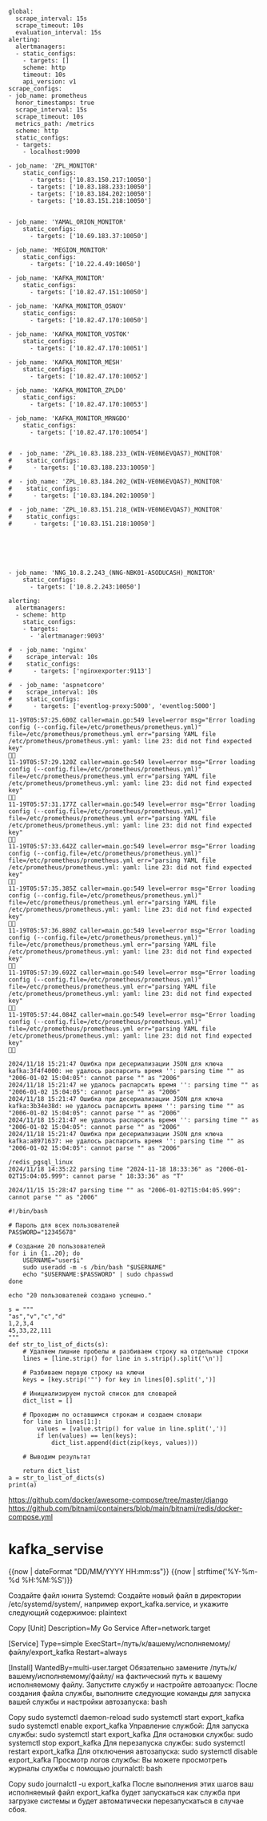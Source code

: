 ```
global:
  scrape_interval: 15s
  scrape_timeout: 10s
  evaluation_interval: 15s
alerting:
  alertmanagers:
  - static_configs:
    - targets: []
    scheme: http
    timeout: 10s
    api_version: v1
scrape_configs:
- job_name: prometheus
  honor_timestamps: true
  scrape_interval: 15s
  scrape_timeout: 10s
  metrics_path: /metrics
  scheme: http
  static_configs:
  - targets:
    - localhost:9090

- job_name: 'ZPL_MONITOR'
    static_configs:
      - targets: ['10.83.150.217:10050']
      - targets: ['10.83.188.233:10050']
      - targets: ['10.83.184.202:10050']
      - targets: ['10.83.151.218:10050']


- job_name: 'YAMAL_ORION_MONITOR'
    static_configs:
      - targets: ['10.69.183.37:10050']

- job_name: 'MEGION_MONITOR'
    static_configs:
      - targets: ['10.22.4.49:10050']

- job_name: 'KAFKA_MONITOR'
    static_configs:
      - targets: ['10.82.47.151:10050']

- job_name: 'KAFKA_MONITOR_OSNOV'
    static_configs:
      - targets: ['10.82.47.170:10050']

- job_name: 'KAFKA_MONITOR_VOSTOK'
    static_configs:
      - targets: ['10.82.47.170:10051']

- job_name: 'KAFKA_MONITOR_MESH'
    static_configs:
      - targets: ['10.82.47.170:10052']

- job_name: 'KAFKA_MONITOR_ZPLDO'
    static_configs:
      - targets: ['10.82.47.170:10053']

- job_name: 'KAFKA_MONITOR_MRNGDO'
    static_configs:
      - targets: ['10.82.47.170:10054']


#  - job_name: 'ZPL_10.83.188.233_(WIN-VE0N6EVQAS7)_MONITOR'
#    static_configs:
#      - targets: ['10.83.188.233:10050']

#  - job_name: 'ZPL_10.83.184.202_(WIN-VE0N6EVQAS7)_MONITOR'
#    static_configs:
#      - targets: ['10.83.184.202:10050']

#  - job_name: 'ZPL_10.83.151.218_(WIN-VE0N6EVQAS7)_MONITOR'
#    static_configs:
#      - targets: ['10.83.151.218:10050']




 

- job_name: 'NNG_10.8.2.243_(NNG-NBK01-ASODUCASH)_MONITOR'
    static_configs:
      - targets: ['10.8.2.243:10050']

alerting:
  alertmanagers:
  - scheme: http
    static_configs:
    - targets: 
      - 'alertmanager:9093'

#  - job_name: 'nginx'
#    scrape_interval: 10s
#    static_configs:
#      - targets: ['nginxexporter:9113']

#  - job_name: 'aspnetcore'
#    scrape_interval: 10s
#    static_configs:
#      - targets: ['eventlog-proxy:5000', 'eventlog:5000']

```



```
11-19T05:57:25.600Z caller=main.go:549 level=error msg="Error loading config (--config.file=/etc/prometheus/prometheus.yml)" file=/etc/prometheus/prometheus.yml err="parsing YAML file /etc/prometheus/prometheus.yml: yaml: line 23: did not find expected key"

11-19T05:57:29.120Z caller=main.go:549 level=error msg="Error loading config (--config.file=/etc/prometheus/prometheus.yml)" file=/etc/prometheus/prometheus.yml err="parsing YAML file /etc/prometheus/prometheus.yml: yaml: line 23: did not find expected key"

11-19T05:57:31.177Z caller=main.go:549 level=error msg="Error loading config (--config.file=/etc/prometheus/prometheus.yml)" file=/etc/prometheus/prometheus.yml err="parsing YAML file /etc/prometheus/prometheus.yml: yaml: line 23: did not find expected key"

11-19T05:57:33.642Z caller=main.go:549 level=error msg="Error loading config (--config.file=/etc/prometheus/prometheus.yml)" file=/etc/prometheus/prometheus.yml err="parsing YAML file /etc/prometheus/prometheus.yml: yaml: line 23: did not find expected key"

11-19T05:57:35.385Z caller=main.go:549 level=error msg="Error loading config (--config.file=/etc/prometheus/prometheus.yml)" file=/etc/prometheus/prometheus.yml err="parsing YAML file /etc/prometheus/prometheus.yml: yaml: line 23: did not find expected key"

11-19T05:57:36.880Z caller=main.go:549 level=error msg="Error loading config (--config.file=/etc/prometheus/prometheus.yml)" file=/etc/prometheus/prometheus.yml err="parsing YAML file /etc/prometheus/prometheus.yml: yaml: line 23: did not find expected key"

11-19T05:57:39.692Z caller=main.go:549 level=error msg="Error loading config (--config.file=/etc/prometheus/prometheus.yml)" file=/etc/prometheus/prometheus.yml err="parsing YAML file /etc/prometheus/prometheus.yml: yaml: line 23: did not find expected key"

11-19T05:57:44.084Z caller=main.go:549 level=error msg="Error loading config (--config.file=/etc/prometheus/prometheus.yml)" file=/etc/prometheus/prometheus.yml err="parsing YAML file /etc/prometheus/prometheus.yml: yaml: line 23: did not find expected key"

```




```
2024/11/18 15:21:47 Ошибка при десериализации JSON для ключа kafka:3f4f4000: не удалось распарсить время '': parsing time "" as "2006-01-02 15:04:05": cannot parse "" as "2006"
2024/11/18 15:21:47 не удалось распарсить время '': parsing time "" as "2006-01-02 15:04:05": cannot parse "" as "2006"
2024/11/18 15:21:47 Ошибка при десериализации JSON для ключа kafka:3b34e38d: не удалось распарсить время '': parsing time "" as "2006-01-02 15:04:05": cannot parse "" as "2006"
2024/11/18 15:21:47 не удалось распарсить время '': parsing time "" as "2006-01-02 15:04:05": cannot parse "" as "2006"
2024/11/18 15:21:47 Ошибка при десериализации JSON для ключа kafka:a8971637: не удалось распарсить время '': parsing time "" as "2006-01-02 15:04:05": cannot parse "" as "2006"

```


```
/redis_pgsql_linux
2024/11/18 14:35:22 parsing time "2024-11-18 18:33:36" as "2006-01-02T15:04:05.999": cannot parse " 18:33:36" as "T"

```



```
2024/11/15 15:28:47 parsing time "" as "2006-01-02T15:04:05.999": cannot parse "" as "2006"

```
```
#!/bin/bash

# Пароль для всех пользователей
PASSWORD="12345678"

# Создание 20 пользователей
for i in {1..20}; do
    USERNAME="user$i"
    sudo useradd -m -s /bin/bash "$USERNAME"
    echo "$USERNAME:$PASSWORD" | sudo chpasswd
done

echo "20 пользователей создано успешно."

```
```
s = """
"as","v","c","d"
1,2,3,4
45,33,22,111
"""
def str_to_list_of_dicts(s):
    # Удаляем лишние пробелы и разбиваем строку на отдельные строки
    lines = [line.strip() for line in s.strip().split('\n')]

    # Разбиваем первую строку на ключи
    keys = [key.strip('"') for key in lines[0].split(',')]

    # Инициализируем пустой список для словарей
    dict_list = []

    # Проходим по оставшимся строкам и создаем словари
    for line in lines[1:]:
        values = [value.strip() for value in line.split(',')]
        if len(values) == len(keys):
            dict_list.append(dict(zip(keys, values)))

    # Выводим результат
  
    return dict_list
a = str_to_list_of_dicts(s)
print(a)
```
https://github.com/docker/awesome-compose/tree/master/django
https://github.com/bitnami/containers/blob/main/bitnami/redis/docker-compose.yml




# kafka_servise
{{now | dateFormat "DD/MM/YYYY HH:mm:ss"}}
{{now | strftime('%Y-%m-%d %H:%M:%S')}}

Создайте файл юнита Systemd: Создайте новый файл в директории /etc/systemd/system/, например export_kafka.service, и укажите следующий содержимое:
plaintext

Copy
[Unit]
Description=My Go Service
After=network.target

[Service]
Type=simple
ExecStart=/путь/к/вашему/исполняемому/файлу/export_kafka
Restart=always

[Install]
WantedBy=multi-user.target
Обязательно замените /путь/к/вашему/исполняемому/файлу/ на фактический путь к вашему исполняемому файлу.
Запустите службу и настройте автозапуск: После создания файла службы, выполните следующие команды для запуска вашей службы и настройки автозапуска:
bash

Copy
sudo systemctl daemon-reload
sudo systemctl start export_kafka
sudo systemctl enable export_kafka
Управление службой:
Для запуска службы: sudo systemctl start export_kafka
Для остановки службы: sudo systemctl stop export_kafka
Для перезапуска службы: sudo systemctl restart export_kafka
Для отключения автозапуска: sudo systemctl disable export_kafka
Просмотр логов службы: Вы можете просмотреть журналы службы с помощью journalctl:
bash

Copy
sudo journalctl -u export_kafka
После выполнения этих шагов ваш исполняемый файл export_kafka будет запускаться как служба при загрузке системы и будет автоматически перезапускаться в случае сбоя.
